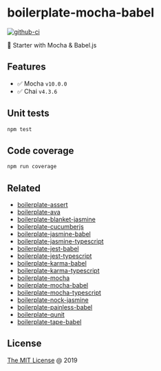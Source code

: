 # boilerplate-mocha-babel

[![github-ci](https://github.com/piecioshka/boilerplate-mocha-babel/actions/workflows/testing.yml/badge.svg)](https://github.com/piecioshka/boilerplate-mocha-babel/actions/workflows/testing.yml)

🍴 Starter with Mocha & Babel.js

## Features

- ✅ Mocha `v10.0.0`
- ✅ Chai `v4.3.6`

## Unit tests

```bash
npm test
```

## Code coverage

```bash
npm run coverage
```

## Related

- [boilerplate-assert](https://github.com/piecioshka/boilerplate-assert)
- [boilerplate-ava](https://github.com/piecioshka/boilerplate-ava)
- [boilerplate-blanket-jasmine](https://github.com/piecioshka/boilerplate-blanket-jasmine)
- [boilerplate-cucumberjs](https://github.com/piecioshka/boilerplate-cucumberjs)
- [boilerplate-jasmine-babel](https://github.com/piecioshka/boilerplate-jasmine-babel)
- [boilerplate-jasmine-typescript](https://github.com/piecioshka/boilerplate-jasmine-typescript)
- [boilerplate-jest-babel](https://github.com/piecioshka/boilerplate-jest-babel)
- [boilerplate-jest-typescript](https://github.com/piecioshka/boilerplate-jest-typescript)
- [boilerplate-karma-babel](https://github.com/piecioshka/boilerplate-karma-babel)
- [boilerplate-karma-typescript](https://github.com/piecioshka/boilerplate-karma-typescript)
- [boilerplate-mocha](https://github.com/piecioshka/boilerplate-mocha)
- [boilerplate-mocha-babel](https://github.com/piecioshka/boilerplate-mocha-babel)
- [boilerplate-mocha-typescript](https://github.com/piecioshka/boilerplate-mocha-typescript)
- [boilerplate-nock-jasmine](https://github.com/piecioshka/boilerplate-nock-jasmine)
- [boilerplate-painless-babel](https://github.com/piecioshka/boilerplate-painless-babel)
- [boilerplate-qunit](https://github.com/piecioshka/boilerplate-qunit)
- [boilerplate-tape-babel](https://github.com/piecioshka/boilerplate-tape-babel)

## License

[The MIT License](https://piecioshka.mit-license.org) @ 2019
